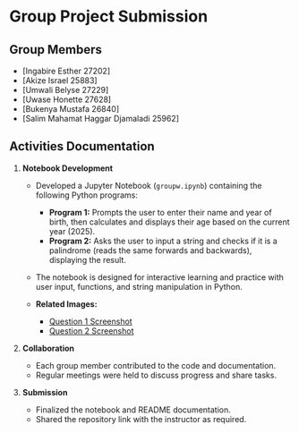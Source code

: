 # Group Project Submission

## Group Members

- [Ingabire Esther 27202]
- [Akize Israel 25883]
- [Umwali Belyse 27229]
- [Uwase Honette 27628]
- [Bukenya Mustafa 26840]
- [Salim Mahamat Haggar Djamaladi 25962]

## Activities Documentation

1. **Notebook Development**

   - Developed a Jupyter Notebook (`groupw.ipynb`) containing the following Python programs:
     - **Program 1:** Prompts the user to enter their name and year of birth, then calculates and displays their age based on the current year (2025).
     - **Program 2:** Asks the user to input a string and checks if it is a palindrome (reads the same forwards and backwards), displaying the result.
   - The notebook is designed for interactive learning and practice with user input, functions, and string manipulation in Python.

   - **Related Images:**
     - [Question 1 Screenshot](qn1.png)
     - [Question 2 Screenshot](qn2.png)

2. **Collaboration**

   - Each group member contributed to the code and documentation.
   - Regular meetings were held to discuss progress and share tasks.

3. **Submission**
   - Finalized the notebook and README documentation.
   - Shared the repository link with the instructor as required.
